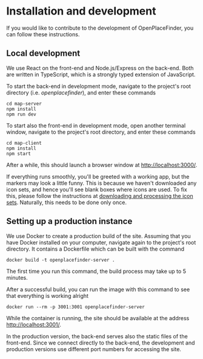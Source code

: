 # Installation and development

If you would like to contribute to the development of OpenPlaceFinder, you can follow these instructions.

## Local development

We use React on the front-end and Node.js/Express on the back-end. Both are written in TypeScript, which is a strongly typed extension of JavaScript.

To start the back-end in development mode, navigate to the project's root directory (i.e. *openplacefinder*), and enter these commands

```
cd map-server
npm install
npm run dev
```

To start also the front-end in development mode, open another terminal window, navigate to the project's root directory, and enter these commands

```
cd map-client
npm install
npm start
```

After a while, this should launch a browser window at [http://localhost:3000/](http://localhost:3000/).

If everything runs smoothly, you'll be greeted with a working app, but the markers may look a little funny. This is because we haven't downloaded any icon sets, and hence you'll see blank boxes where icons are used. To fix this, please follow the instructions at [downloading and processing the icon sets](icons.md). Naturally, this needs to be done only once.

## Setting up a production instance

We use Docker to create a production build of the site. Assuming that you have Docker installed on your computer, navigate again to the project's root directory. It contains a Dockerfile which can be built with the command

```
docker build -t openplacefinder-server .
```

The first time you run this command, the build process may take up to 5 minutes.

After a successful build, you can run the image with this command to see that everything is working alright

```
docker run --rm -p 3001:3001 openplacefinder-server
```

While the container is running, the site should be available at the address [http://localhost:3001/](http://localhost:3001/).

In the production version, the back-end serves also the static files of the front-end. Since we connect directly to the back-end, the development and production versions use different port numbers for accessing the site.
